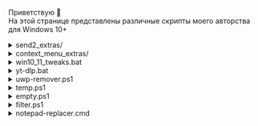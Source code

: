 Приветствую 👋  
На этой странице представлены различные скрипты моего авторства для Windows 10+

<details>
  <summary>send2_extras/</summary>
  
Скрипты в этой папке представляют собой обёртки (врапперы) для популярных утилит. Их можно использовать, поместив ярлык в папку `Shell:SendTo` (меню `Отправить` в Проводнике) или кнопкой с параметром `%P%S` в [Total Commander](https://github.com/wincmd64/blog/wiki/TotalCmd). Таким образом выбранные файлы будут обработаны в виде массива. 

</details>

<details>
  <summary>context_menu_extras/</summary>

При запуске скрипта в этой папке будет добавлен соотв. пункт в контекстное меню Проводника. С ключом `/u` можно откатить изменения.

</details>

<details>
  <summary>win10_11_tweaks.bat</summary>
descr</details>

<details>
  <summary>yt-dlp.bat</summary>
descr</details>

<details>
  <summary>uwp-remover.ps1</summary>
descr</details>

<details>
  <summary>temp.ps1</summary>
descr</details>

<details>
  <summary>empty.ps1</summary>
descr</details>

<details>
  <summary>filter.ps1</summary>
descr</details>

<details>
  <summary>notepad-replacer.cmd</summary>
descr</details>
